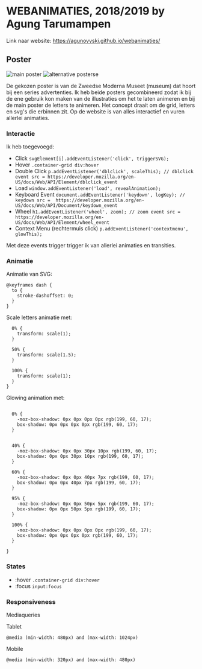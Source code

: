 # WEBANIMATIES, 2018/2019 by Agung Tarumampen

Link naar website: https://agunovvski.github.io/webanimaties/


## Poster

![main poster](https://assets.fontsinuse.com/static/use-media-items/47/46045/upto-700xauto/583e7014/2_Moderna-Museet_MMM-plakat_353_500.jpeg?resolution=0)
![alternative posterse](https://i.etsystatic.com/8628069/r/il/3e628e/1070729354/il_794xN.1070729354_7gah.jpg)

De gekozen poster is van de Zweedse Moderna Museet (museum) dat hoort bij een series advertenties. Ik heb beide posters gecombineerd zodat ik bij de ene gebruik kon maken van de illustraties om het te laten animeren en bij de main poster de letters te animeren.
Het concept draait om de grid, letters en svg's die erbinnen zit. Op de website is van alles interactief en vuren allerlei animaties.


### Interactie

Ik heb toegevoegd:

* Click `svgElement[i].addEventListener('click', triggerSVG);`
* Hover `.container-grid div:hover`
* Double Click `p.addEventListener('dblclick', scaleThis); // dblclick event src = https://developer.mozilla.org/en-US/docs/Web/API/Element/dblclick_event`
* Load `window.addEventListener('load', revealAnimation);`
* Keyboard Event `document.addEventListener('keydown', logKey); // keydown src =  https://developer.mozilla.org/en-US/docs/Web/API/Document/keydown_event`
* Wheel `h1.addEventListener('wheel', zoom); // zoom event src = https://developer.mozilla.org/en-US/docs/Web/API/Element/wheel_event`
* Context Menu (rechtermuis click) `p.addEventListener('contextmenu', glowThis);`

Met deze events trigger trigger ik van allerlei animaties en transities.

### Animatie

Animatie van SVG:
```
@keyframes dash {
  to {
    stroke-dashoffset: 0;
  }
}
```

Scale letters animatie met: 
```@keyframes scaleIt {
  0% {
    transform: scale(1);
  }

  50% {
    transform: scale(1.5);
  }

  100% {
    transform: scale(1);
  }
}
```

Glowing animation met: 
```@keyframes glowing {

  0% {
    -moz-box-shadow: 0px 0px 0px 0px rgb(199, 60, 17);
    box-shadow: 0px 0px 0px 0px rgb(199, 60, 17);
  }


  40% {
    -moz-box-shadow: 0px 0px 30px 10px rgb(199, 60, 17);
    box-shadow: 0px 0px 30px 10px rgb(199, 60, 17);
  }

  60% {
    -moz-box-shadow: 0px 0px 40px 7px rgb(199, 60, 17);
    box-shadow: 0px 0px 40px 7px rgb(199, 60, 17);
  }

  95% {
    -moz-box-shadow: 0px 0px 50px 5px rgb(199, 60, 17);
    box-shadow: 0px 0px 50px 5px rgb(199, 60, 17);
  }

  100% {
    -moz-box-shadow: 0px 0px 0px 0px rgb(199, 60, 17);
    box-shadow: 0px 0px 0px 0px rgb(199, 60, 17);
  }
  
}

```

### States

* :hover `.container-grid div:hover`
* :focus `input:focus`



### Responsiveness

Mediaqueries


Tablet
```
@media (min-width: 480px) and (max-width: 1024px)
```

Mobile
```
@media (min-width: 320px) and (max-width: 480px)
```




